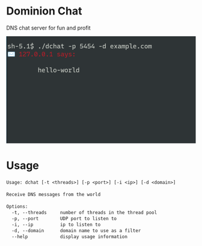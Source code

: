 
# Dominion Chat

DNS chat server for fun and profit

![dominion-chat](./assets/dominion-chat-hello-world.png)

# Usage

```
Usage: dchat [-t <threads>] [-p <port>] [-i <ip>] [-d <domain>]

Receive DNS messages from the world

Options:
  -t, --threads     number of threads in the thread pool
  -p, --port        UDP port to listen to
  -i, --ip          ip to listen to
  -d, --domain      domain name to use as a filter
  --help            display usage information
```
